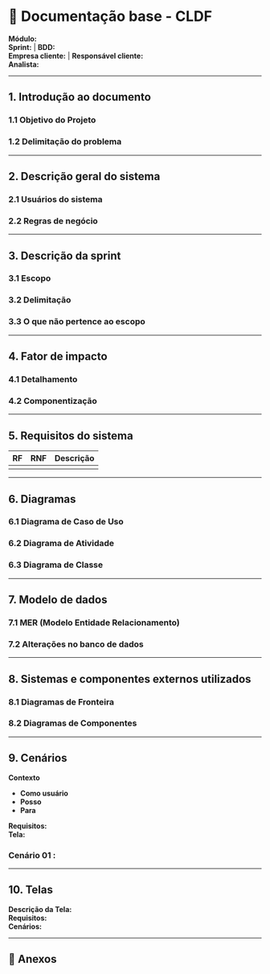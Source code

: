 # 📑 Documentação base - CLDF

**Módulo:**  
**Sprint:** | **BDD:**  
**Empresa cliente:** | **Responsável cliente:**  
**Analista:**  

---

## 1. Introdução ao documento
### 1.1 Objetivo do Projeto
### 1.2 Delimitação do problema

---

## 2. Descrição geral do sistema
### 2.1 Usuários do sistema  
### 2.2 Regras de negócio  

---

## 3. Descrição da sprint
### 3.1 Escopo  
### 3.2 Delimitação  
### 3.3 O que não pertence ao escopo  

---

## 4. Fator de impacto
### 4.1 Detalhamento  
### 4.2 Componentização  

---

## 5. Requisitos do sistema

| RF | RNF | Descrição |
|----|-----|-----------|
|    |     |           |

---

## 6. Diagramas
### 6.1 Diagrama de Caso de Uso  
### 6.2 Diagrama de Atividade  
### 6.3 Diagrama de Classe  

---

## 7. Modelo de dados
### 7.1 MER (Modelo Entidade Relacionamento)  
### 7.2 Alterações no banco de dados  

---

## 8. Sistemas e componentes externos utilizados
### 8.1 Diagramas de Fronteira  
### 8.2 Diagramas de Componentes  

---

## 9. Cenários

**Contexto**  

- **Como usuário**  
- **Posso**  
- **Para**  

**Requisitos:**  
**Tela:**  

### Cenário 01 :

---

## 10. Telas

**Descrição da Tela:**  
**Requisitos:**  
**Cenários:**  

---

## 📎 Anexos
